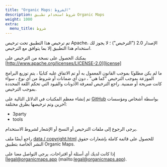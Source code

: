 ```yaml
---
title: "Organic Maps: الشروط"
description: شروط استخدام تطبيق Organic Maps
weight: 1000
extra:
  menu_title: شروط
---
```


تم ترخيص هذا التطبيق تحت ترخيص Apache، الإصدار 2.0 ("الترخيص") ؛ لا يجوز لك
استخدام هذا التطبيق إلا بما يتوافق مع الترخيص.

يمكنك الحصول على نسخة من الترخيص على
[http://www.apache.org/licenses/LICENSE-2.0][license]

ما لم يكن مطلوبًا بموجب القانون المعمول به أو تم الاتفاق عليه كتابيًا ، يتم
توزيع البرامج الموزعة بموجب الترخيص "كما هي" ، دون أي ضمانات أو شروط من أي
نوع ، سواء كانت صريحة أو ضمنية. راجع الترخيص لمعرفة الأذونات والقيود التي
تحكم اللغة المحددة بموجب الترخيص.

تم إنشاء معظم المكتبات في الدلائل التالية على [GitHub][github] بواسطة أشخاص
ومؤسسات آخرين وتم ترخيصها بطرق مختلفة:

- 3party
- tools

يرجى الرجوع إلى ملفات الترخيص أو النسخ أو الإشعار لشروط الاستخدام.

راجع أيضًا ملف [data / copyright.html][copyright] للحصول على قائمة كاملة
بإشعارات حقوق النشر الخاصة بتطبيق Organic Maps.

إذا كانت لديك أي أسئلة أو اقتراحات، يرجى التواصل معنا على
[legal@organicmaps.app (mailto:legal@organicmaps.app).

[github]: https://github.com/organicmaps/organicmaps
[license]: http://www.apache.org/licenses/LICENSE-2.0
[copyright]: https://htmlpreview.github.io/?https://github.com/organicmaps/organicmaps/master/data/copyright.html
